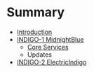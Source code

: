 # Summary

* [Introduction](README.md)
* [INDIGO-1 MidnightBlue](chapter1.md)
   * [Core Services](core_services.md)
   * Updates
* [INDIGO-2 ElectricIndigo](chapter2.md)

